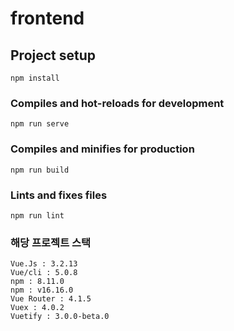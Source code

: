 # frontend

## Project setup
```
npm install
```

### Compiles and hot-reloads for development
```
npm run serve
```

### Compiles and minifies for production
```
npm run build
```

### Lints and fixes files
```
npm run lint
```

### 해당 프로젝트 스택
```
Vue.Js : 3.2.13
Vue/cli : 5.0.8
npm : 8.11.0
npm : v16.16.0
Vue Router : 4.1.5
Vuex : 4.0.2
Vuetify : 3.0.0-beta.0
```
